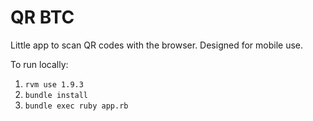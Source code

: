 QR BTC
======

Little app to scan QR codes with the browser. Designed for mobile use.

To run locally:

1. ```rvm use 1.9.3```
2. ```bundle install```
3. ```bundle exec ruby app.rb```
